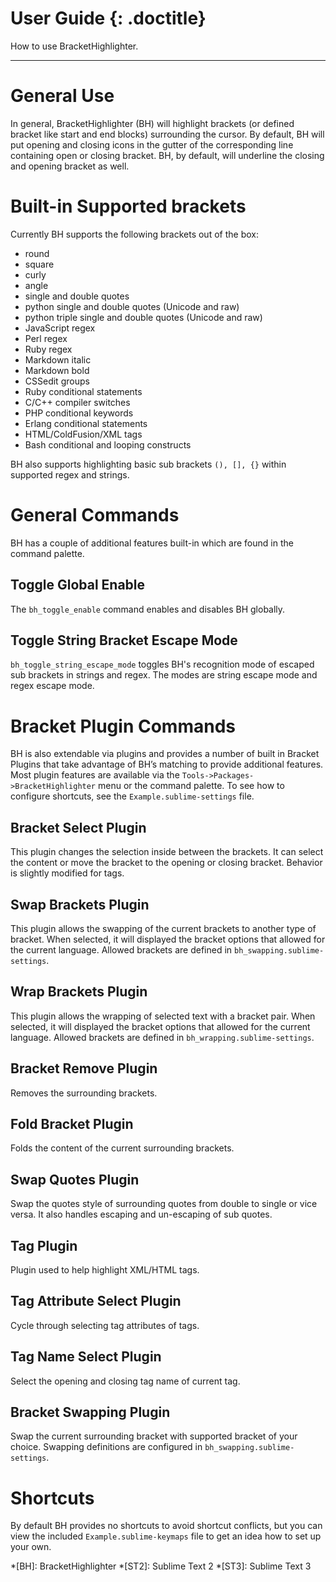 # User Guide {: .doctitle}
How to use BracketHighlighter.

---

# General Use
In general, BracketHighlighter (BH) will highlight brackets (or defined bracket like start and end blocks) surrounding the cursor.  By default, BH will put opening and closing icons in the gutter of the corresponding line containing open or closing bracket. BH, by default, will underline the closing and opening bracket as well.

# Built-in Supported brackets
Currently BH supports the following brackets out of the box:

- round
- square
- curly
- angle
- single and double quotes
- python single and double quotes (Unicode and raw)
- python triple single and double quotes (Unicode and raw)
- JavaScript regex
- Perl regex
- Ruby regex
- Markdown italic
- Markdown bold
- CSSedit groups
- Ruby conditional statements
- C/C++ compiler switches
- PHP conditional keywords
- Erlang conditional statements
- HTML/ColdFusion/XML tags
- Bash conditional and looping constructs

BH also supports highlighting basic sub brackets `(), [], {}` within supported regex and strings.

# General Commands
BH has a couple of additional features built-in which are found in the command palette.

## Toggle Global Enable
The `bh_toggle_enable` command enables and disables BH globally.

## Toggle String Bracket Escape Mode
`bh_toggle_string_escape_mode` toggles BH's recognition mode of escaped sub brackets in strings and regex.  The modes are string escape mode and regex escape mode.

# Bracket Plugin Commands
BH is also extendable via plugins and provides a number of built in Bracket Plugins that take advantage of BH&rsquo;s matching to provide additional features.  Most plugin features are available via the `Tools->Packages->BracketHighlighter` menu or the command palette.  To see how to configure shortcuts, see the `Example.sublime-settings` file.

## Bracket Select Plugin
This plugin changes the selection inside between the brackets.  It can select the content or move the bracket to the opening or closing bracket.  Behavior is slightly modified for tags.

## Swap Brackets Plugin
This plugin allows the swapping of the current brackets to another type of bracket.  When selected, it will displayed the bracket options that allowed for the current language.  Allowed brackets are defined in `bh_swapping.sublime-settings`.

## Wrap Brackets Plugin
This plugin allows the wrapping of selected text with a bracket pair.  When selected, it will displayed the bracket options that allowed for the current language.  Allowed brackets are defined in `bh_wrapping.sublime-settings`.

## Bracket Remove Plugin
Removes the surrounding brackets.

## Fold Bracket Plugin
Folds the content of the current surrounding brackets.

## Swap Quotes Plugin
Swap the quotes style of surrounding quotes from double to single or vice versa.  It also handles escaping and un-escaping of sub quotes.

## Tag Plugin
Plugin used to help highlight XML/HTML tags.

## Tag Attribute Select Plugin
Cycle through selecting tag attributes of tags.

## Tag Name Select Plugin
Select the opening and closing tag name of current tag.

## Bracket Swapping Plugin
Swap the current surrounding bracket with supported bracket of your choice.  Swapping definitions are configured in `bh_swapping.sublime-settings`.

# Shortcuts
By default BH provides no shortcuts to avoid shortcut conflicts, but you can view the included `Example.sublime-keymaps` file to get an idea how to set up your own.

*[BH]: BracketHighlighter
*[ST2]: Sublime Text 2
*[ST3]: Sublime Text 3
